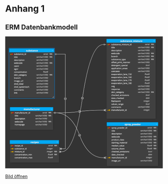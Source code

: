 # Anhang 1
 
## ERM Datenbankmodell

![Datenbankmodell](images/datenbankmodell.png "Datenbankmodell")

[Bild öffnen](https://doku.educorvi.de/wissensartikel/abbildungen-emissionsarme-produkte/datenbankmodell.png/image_view_fullscreen)
